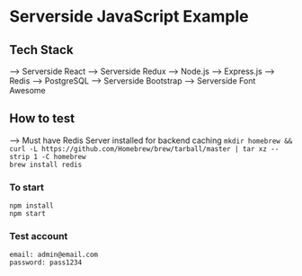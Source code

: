 # Serverside JavaScript Example

## Tech Stack
--> Serverside React
--> Serverside Redux
--> Node.js
--> Express.js
--> Redis
--> PostgreSQL
--> Serverside Bootstrap
--> Serverside Font Awesome

## How to test
--> Must have Redis Server installed for backend caching
`mkdir homebrew && curl -L https://github.com/Homebrew/brew/tarball/master | tar xz --strip 1 -C homebrew`<br>
`brew install redis`<br>

### To start
`npm install`<br>
`npm start`<br>

### Test account
`email: admin@email.com`<br>
`password: pass1234`<br>

